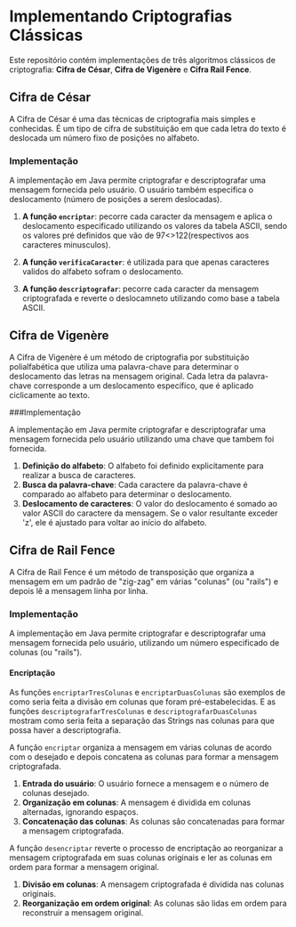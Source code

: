 # Implementando Criptografias Clássicas

Este repositório contém implementações de três algoritmos clássicos de criptografia: **Cifra de César**, **Cifra de Vigenère** e **Cifra Rail Fence**.

## Cifra de César

A Cifra de César é uma das técnicas de criptografia mais simples e conhecidas. É um tipo de cifra de substituição em que cada letra do texto é deslocada um número fixo de posições no alfabeto.

### Implementação

A implementação em Java permite criptografar e descriptografar uma mensagem fornecida pelo usuário. O usuário também especifica o deslocamento (número de posições a serem deslocadas). 

1. **A função `encriptar`**: pecorre cada caracter da mensagem e aplica o deslocamento especificado utilizando os valores da tabela ASCII, sendo os valores pré definidos que vão de 97<>122(respectivos aos caracteres minusculos).

2. **A função `verificaCaracter`**: é utilizada para que apenas caracteres validos do alfabeto sofram o deslocamento.

3. **A função `descriptografar`**: pecorre cada caracter da mensagem criptografada e reverte o deslocamneto utilizando como base a tabela ASCII.

##

  ## Cifra de Vigenère
  
A Cifra de Vigenère é um método de criptografia por substituição polialfabética que utiliza uma palavra-chave para determinar o deslocamento das letras na mensagem original. Cada letra da palavra-chave corresponde a um deslocamento específico, que é aplicado ciclicamente ao texto.

###Implementação

A implementação em Java permite criptografar e descriptografar uma mensagem fornecida pelo usuário utilizando uma chave que tambem foi fornecida.

1. **Definição do alfabeto**: O alfabeto foi definido explicitamente para realizar a busca de caracteres.
2. **Busca da palavra-chave**: Cada caractere da palavra-chave é comparado ao alfabeto para determinar o deslocamento.
3. **Deslocamento de caracteres**: O valor do deslocamento é somado ao valor ASCII do caractere da mensagem. Se o valor resultante exceder 'z', ele é ajustado para voltar ao início do alfabeto.

  ## Cifra de Rail Fence

A Cifra de Rail Fence é um método de transposição que organiza a mensagem em um padrão de "zig-zag" em várias "colunas" (ou "rails") e depois lê a mensagem linha por linha.

### Implementação

A implementação em Java permite criptografar e descriptografar uma mensagem fornecida pelo usuário, utilizando um número especificado de colunas (ou "rails").

#### Encriptação

As funções `encriptarTresColunas` e `encriptarDuasColunas` são exemplos de como seria feita a divisão em colunas que foram pré-estabelecidas. E as funções `descriptografarTresColunas` e `descriptografarDuasColunas` mostram como seria feita a separação das Strings nas colunas para que possa haver a descriptografia.

A função `encriptar` organiza a mensagem em várias colunas de acordo com o desejado e depois concatena as colunas para formar a mensagem criptografada.

1. **Entrada do usuário**: O usuário fornece a mensagem e o número de colunas desejado.
2. **Organização em colunas**: A mensagem é dividida em colunas alternadas, ignorando espaços.
3. **Concatenação das colunas**: As colunas são concatenadas para formar a mensagem criptografada.

A função `desencriptar` reverte o processo de encriptação ao reorganizar a mensagem criptografada em suas colunas originais e ler as colunas em ordem para formar a mensagem original.

1. **Divisão em colunas**: A mensagem criptografada é dividida nas colunas originais.
2. **Reorganização em ordem original**: As colunas são lidas em ordem para reconstruir a mensagem original.
